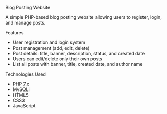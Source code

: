 
Blog Posting Website

A simple PHP-based blog posting website allowing users to register, login, and manage posts.

Features

- User registration and login system
- Post management (add, edit, delete)
- Post details: title, banner, description, status, and created date
- Users can edit/delete only their own posts
- List all posts with banner, title, created date, and author name

Technologies Used

- PHP 7.x
- MySQLi
- HTML5
- CSS3
- JavaScript



